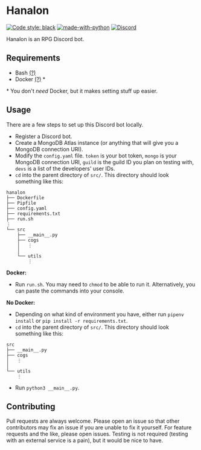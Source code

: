 # Hanalon
[![Code style: black](https://img.shields.io/badge/code%20style-black-000000.svg)](https://github.com/psf/black)
[![made-with-python](https://img.shields.io/badge/Made%20with-Python-1f425f.svg)](https://www.python.org/)
[![Discord](https://img.shields.io/discord/715607808028049459.svg?label=&logo=discord&logoColor=ffffff&color=7389D8&labelColor=6A7EC2)](https://discord.gg/wKqGrKN)

Hanalon is an RPG Discord bot.
## Requirements
- Bash [(?)](https://www.gnu.org/software/bash/manual/html_node/Installing-Bash.html)
- Docker [(?)](https://docs.docker.com/get-docker/) *

\* You don't *need* Docker, but it makes setting stuff up easier.
## Usage
There are a few steps to set up this Discord bot locally.
- Register a Discord bot.
- Create a MongoDB Atlas instance (or anything that will give you a MongoDB connection URI).
- Modify the `config.yaml` file. `token` is your bot token, `mongo` is your MongoDB connection URI, `guild` is the guild ID you plan on testing with, `devs` is a list of the developers' user IDs.
- `cd` into the parent directory of `src/`. This directory should look something like this:
```
hanalon
├── Dockerfile
├── Pipfile
├── config.yaml
├── requirements.txt
├── run.sh
⋮
└── src
    ├── __main__.py
    ├── cogs
    │   ⋮
    │
    └── utils
        ⋮
```

**Docker:**
- Run `run.sh`. You may need to `chmod` to be able to run it. Alternatively, you can paste the commands into your console.

**No Docker:**
- Depending on what kind of environment you have, either run `pipenv install` or `pip install -r requirements.txt`.
- `cd` into the parent directory of `src/`. This directory should look something like this:
```
src
├── __main__.py
├── cogs
│   ⋮
│
└── utils
    ⋮
```
- Run `python3 __main__.py`.
## Contributing
Pull requests are always welcome. Please open an issue so that other contributors may fix an issue if you are unable to fix it yourself. For feature requests and the like, please open issues. Testing is not required (testing with an external service is a pain), but it would be nice to have.

